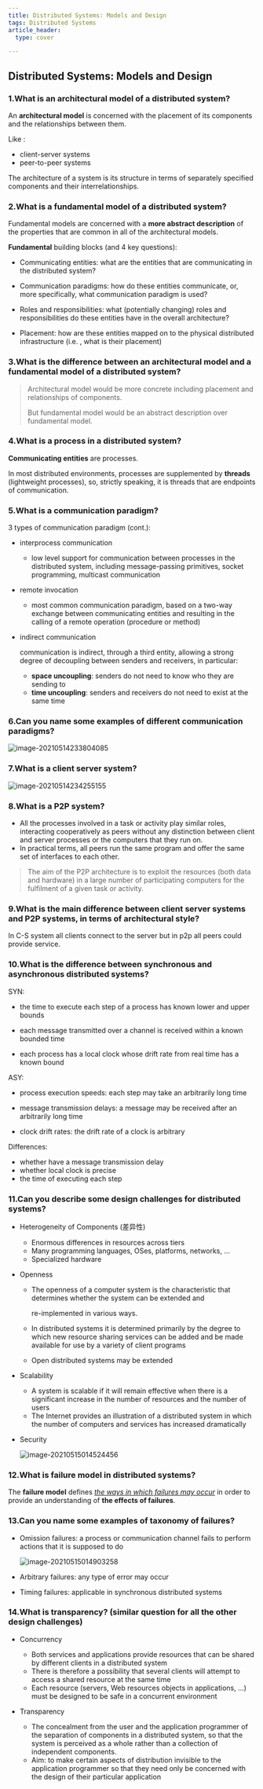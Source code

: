 ```yaml
---
title: Distributed Systems: Models and Design
tags: Distributed Systems
article_header:
  type: cover

---
```




## Distributed Systems: Models and Design

### 1.What is an architectural model of a distributed system?

An **architectural  model**  is  concerned  with  the placement  of  its  components and the relationships between them.

Like :

* client-server systems
* peer-to-peer systems

The architecture  of  a  system  is its  structure  in  terms  of  separately  specified components and their interrelationships.



### 2.What is a fundamental model of a distributed system?

Fundamental  models are  concerned  with  a  **more abstract  description**  of  the properties that are common in all of the architectural models.

**Fundamental** building blocks (and 4 key questions):

* Communicating entities: what are the entities that are communicating in the distributed system? 

* Communication  paradigms: how  do  these  entities  communicate,  or, more specifically, what communication paradigm is used? 

* Roles   and   responsibilities: what   (potentially   changing)   roles   and responsibilities do these entities have in the overall architecture? 

* Placement: how are these entities mapped on to the physical distributed infrastructure (i.e. , what is their placement)



###  3.What is the difference between an architectural model and a fundamental model of a distributed system?

> Architectural model would be more concrete including placement and relationships of components.
>
> But fundamental model would be an abstract description over fundamental model.



### 4.What is a process in a distributed system?

**Communicating entities** are processes.

In  most  distributed  environments,  processes  are  supplemented  by **threads**  (lightweight  processes),  so,  strictly  speaking,  it  is  threads  that are endpoints of communication.

### 5.What is a communication paradigm?

3 types of communication paradigm (cont.):

* interprocess communication 
  * low level support for communication between processes in the distributed system,   including   message-passing   primitives,   socket   programming, multicast communication

* remote invocation

  * most  common  communication  paradigm,  based  on  a two-way  exchange between  communicating  entities  and  resulting  in  the calling  of  a  remote operation (procedure or method)

* indirect communication

  communication is indirect, through a third entity, allowing a strong degree of decoupling between senders and receivers, in particular:

  * **space uncoupling**: senders do not need to know who they are sending to
  * **time  uncoupling**:  senders  and  receivers  do  not  need  to  exist  at  the same time

### 6.Can you name some examples of different communication paradigms?

![image-20210514233804085](https://raw.githubusercontent.com/gggdttt/ImageBeds/master/image-20210514233804085.png)

### 7.What is a client server system?

![image-20210514234255155](https://raw.githubusercontent.com/gggdttt/ImageBeds/master/image-20210514234255155.png)

### 8.What is a P2P system?

* All the processes involved in a task or activity play similar roles, interacting cooperatively as peers  without any  distinction  between  client and  server  processes  or  the  computers  that they run on.
* In  practical  terms, all  peers  run  the  same program and offer the same set of interfaces to each other.

> The aim  of  the  P2P  architecture  is to  exploit  the  resources  (both  data  and hardware)  in  a  large  number  of  participating  computers  for  the  fulfilment  of  a given task or activity.

### 9.What is the main difference between client server systems and P2P systems, in terms of architectural style?

In C-S system all clients connect to the server but in p2p all peers could provide service.

### 10.What is the difference between synchronous and asynchronous distributed systems?

SYN:

* the time  to  execute  each  step  of  a  process  has  known  lower  and  upper bounds

* each message  transmitted  over  a  channel  is received  within  a  known bounded time

* each process has a local clock whose drift rate from real time has a known bound

ASY:

* process execution speeds: each step may take an arbitrarily long time

* message  transmission  delays:  a  message  may  be  received  after  an arbitrarily long time
* clock drift rates: the drift rate of a clock is arbitrary

Differences:

* whether have a message transmission delay
* whether local clock is precise
* the time of executing each step

### 11.Can you describe some design challenges for distributed systems?

* Heterogeneity of Components (差异性)

  * Enormous differences in resources across tiers
  * Many programming languages, OSes, platforms, networks, ...
  * Specialized hardware

* Openness

  * The openness  of  a  computer  system  is the  characteristic  that  determines whether the system can be extended and 

    re-implemented in various ways.

  * In distributed  systems  it  is  determined  primarily  by  the degree  to  which  new resource  sharing  services  can  be  added  and  be  made  available  for  use  by  a variety of client programs

  * Open distributed systems may be extended

* Scalability

  * A  system  is scalable  if it  will  remain  effective  when  there  is  a  significant increase in the number of resources and the number of users 
  * The Internet  provides  an  illustration  of  a  distributed  system  in  which the number of computers and services has increased dramatically

* Security

  ![image-20210515014524456](https://raw.githubusercontent.com/gggdttt/ImageBeds/master/image-20210515014524456.png)

  

### 12.What is failure model in distributed systems?

The **failure  model**  defines *<u>the  ways  in  which  failures  may  occur</u>*  in  order  to provide an understanding of **the effects of failures**.

### 13.Can you name some examples of taxonomy of failures?

* Omission  failures:  a  process  or  communication  channel  fails  to  perform actions that it is supposed to do

  ![image-20210515014903258](https://raw.githubusercontent.com/gggdttt/ImageBeds/master/image-20210515014903258.png)

* Arbitrary failures: any type of error may occur

* Timing failures: applicable in synchronous distributed systems

### 14.What is transparency? (similar question for all the other design challenges)

* Concurrency

  * Both  services  and  applications  provide  resources  that  can  be  shared  by different clients in a distributed system
  * There  is  therefore  a  possibility  that several clients   will   attempt   to   access   a shared resource at the same time
  * Each   resource   (servers,   Web   resources objects in applications, ...) must be designed to be safe in a concurrent environment

* Transparency

  *  The   concealment   from   the   user   and   the   application programmer of the separation of components in a distributed system, so that the system  is perceived  as  a  whole  rather  than  a  collection  of  independent components.
  * Aim: to  make  certain  aspects  of  distribution invisible  to  the  application programmer  so  that  they  need  only  be  concerned  with the  design  of  their particular application

  